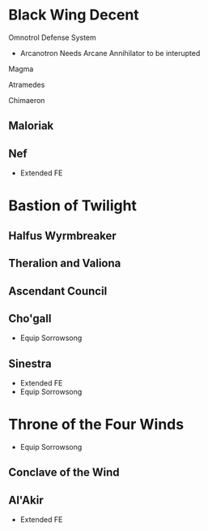 # Black Wing Decent

Omnotrol Defense System
- Arcanotron Needs Arcane Annihilator to be interupted

Magma

Atramedes

Chimaeron

## Maloriak

## Nef
- Extended FE

# Bastion of Twilight

## Halfus Wyrmbreaker

## Theralion and Valiona

## Ascendant Council

## Cho'gall
- Equip Sorrowsong

## Sinestra
- Extended FE
- Equip Sorrowsong

# Throne of the Four Winds
- Equip Sorrowsong

## Conclave of the Wind

## Al'Akir
- Extended  FE
